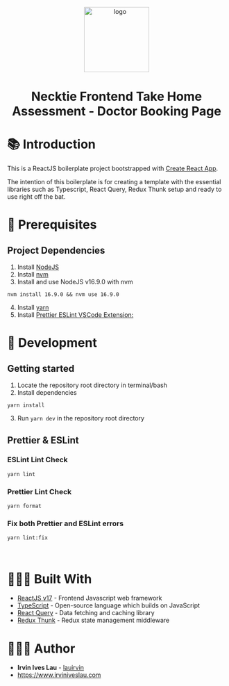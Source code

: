 <p align="center">
  <a href="https://github.com/lauirvin/reactjs-typescript-boilerplate">
    <img alt="logo" src="https://www.bowtie.com.hk/assets/favicon.png" width="150" />
  </a>
</p>
<h1 align="center">
  Necktie Frontend Take Home Assessment - Doctor Booking Page
</h1>

# 📚 Introduction

This is a ReactJS boilerplate project bootstrapped with [Create React App](https://github.com/facebook/create-react-app).

The intention of this boilerplate is for creating a template with the essential libraries such as Typescript, React Query, Redux Thunk setup and ready to use right off the bat.

# 🧰 Prerequisites

## Project Dependencies

1. Install [NodeJS](https://nodejs.org/en/)
2. Install [nvm](https://github.com/nvm-sh/nvm)
3. Install and use NodeJS v16.9.0 with nvm

```
nvm install 16.9.0 && nvm use 16.9.0
```

4. Install [yarn](https://classic.yarnpkg.com/en/)
5. Install [Prettier ESLint VSCode Extension:](https://marketplace.visualstudio.com/items?itemName=rvest.vs-code-prettier-eslint)

# 🚀 Development

## Getting started

1. Locate the repository root directory in terminal/bash
2. Install dependencies

```
yarn install
```

3. Run `yarn dev` in the repository root directory

## Prettier & ESLint

### ESLint Lint Check

```
yarn lint
```

### Prettier Lint Check

```
yarn format
```

### Fix both Prettier and ESLint errors

```
yarn lint:fix
```

<br/>

# 👷🏻‍♂️ Built With

- [ReactJS v17](https://reactjs.org/) - Frontend Javascript web framework
- [TypeScript](https://www.typescriptlang.org/) - Open-source language which builds on JavaScript
- [React Query](https://react-query.tanstack.com/) - Data fetching and caching library
- [Redux Thunk](https://github.com/reduxjs/redux-thunk) - Redux state management middleware

# 👨🏻‍🎨 Author

- **Irvin Ives Lau** - [lauirvin](https://github.com/lauirvin)
- https://www.irviniveslau.com
